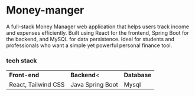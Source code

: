 # Money-manger
A full-stack Money Manager web application that helps users track income and expenses efficiently. Built using React for the frontend, Spring Boot for the backend, and MySQL for data persistence. Ideal for students and professionals who want a simple yet powerful personal finance tool.
### tech stack
<table>
  <tr>
    <td> <strong>Front-end</strong></td>
    <td> <strong>Backend</strong><</td>
    <td><strong>Database</strong></td>
  </tr>
  <tr>
    <td>React, Tailwind CSS</td>
    <td>Java Spring Boot</td>
    <td>Mysql</td>
  </tr>
</table>
